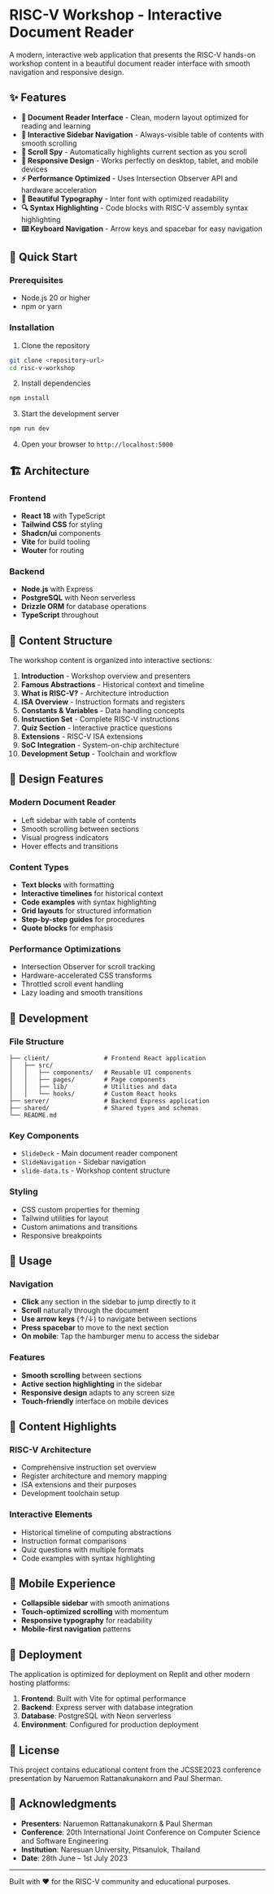 # RISC-V Workshop - Interactive Document Reader

A modern, interactive web application that presents the RISC-V hands-on workshop content in a beautiful document reader interface with smooth navigation and responsive design.

## ✨ Features

- **📖 Document Reader Interface** - Clean, modern layout optimized for reading and learning
- **🧭 Interactive Sidebar Navigation** - Always-visible table of contents with smooth scrolling
- **🎯 Scroll Spy** - Automatically highlights current section as you scroll
- **📱 Responsive Design** - Works perfectly on desktop, tablet, and mobile devices
- **⚡ Performance Optimized** - Uses Intersection Observer API and hardware acceleration
- **🎨 Beautiful Typography** - Inter font with optimized readability
- **🔍 Syntax Highlighting** - Code blocks with RISC-V assembly syntax highlighting
- **⌨️ Keyboard Navigation** - Arrow keys and spacebar for easy navigation

## 🚀 Quick Start

### Prerequisites
- Node.js 20 or higher
- npm or yarn

### Installation

1. Clone the repository
```bash
git clone <repository-url>
cd risc-v-workshop
```

2. Install dependencies
```bash
npm install
```

3. Start the development server
```bash
npm run dev
```

4. Open your browser to `http://localhost:5000`

## 🏗️ Architecture

### Frontend
- **React 18** with TypeScript
- **Tailwind CSS** for styling
- **Shadcn/ui** components
- **Vite** for build tooling
- **Wouter** for routing

### Backend
- **Node.js** with Express
- **PostgreSQL** with Neon serverless
- **Drizzle ORM** for database operations
- **TypeScript** throughout

## 📝 Content Structure

The workshop content is organized into interactive sections:

1. **Introduction** - Workshop overview and presenters
2. **Famous Abstractions** - Historical context and timeline
3. **What is RISC-V?** - Architecture introduction
4. **ISA Overview** - Instruction formats and registers
5. **Constants & Variables** - Data handling concepts
6. **Instruction Set** - Complete RISC-V instructions
7. **Quiz Section** - Interactive practice questions
8. **Extensions** - RISC-V ISA extensions
9. **SoC Integration** - System-on-chip architecture
10. **Development Setup** - Toolchain and workflow

## 🎨 Design Features

### Modern Document Reader
- Left sidebar with table of contents
- Smooth scrolling between sections
- Visual progress indicators
- Hover effects and transitions

### Content Types
- **Text blocks** with formatting
- **Interactive timelines** for historical context
- **Code examples** with syntax highlighting
- **Grid layouts** for structured information
- **Step-by-step guides** for procedures
- **Quote blocks** for emphasis

### Performance Optimizations
- Intersection Observer for scroll tracking
- Hardware-accelerated CSS transforms
- Throttled scroll event handling
- Lazy loading and smooth transitions

## 🔧 Development

### File Structure
```
├── client/               # Frontend React application
│   ├── src/
│   │   ├── components/   # Reusable UI components
│   │   ├── pages/        # Page components
│   │   ├── lib/          # Utilities and data
│   │   └── hooks/        # Custom React hooks
├── server/               # Backend Express application
├── shared/               # Shared types and schemas
└── README.md
```

### Key Components
- `SlideDeck` - Main document reader component
- `SlideNavigation` - Sidebar navigation
- `slide-data.ts` - Workshop content structure

### Styling
- CSS custom properties for theming
- Tailwind utilities for layout
- Custom animations and transitions
- Responsive breakpoints

## 🌟 Usage

### Navigation
- **Click** any section in the sidebar to jump directly to it
- **Scroll** naturally through the document
- **Use arrow keys** (↑/↓) to navigate between sections
- **Press spacebar** to move to the next section
- **On mobile**: Tap the hamburger menu to access the sidebar

### Features
- **Smooth scrolling** between sections
- **Active section highlighting** in the sidebar
- **Responsive design** adapts to any screen size
- **Touch-friendly** interface on mobile devices

## 🎯 Content Highlights

### RISC-V Architecture
- Comprehensive instruction set overview
- Register architecture and memory mapping
- ISA extensions and their purposes
- Development toolchain setup

### Interactive Elements
- Historical timeline of computing abstractions
- Instruction format comparisons
- Quiz questions with multiple formats
- Code examples with syntax highlighting

## 📱 Mobile Experience

- **Collapsible sidebar** with smooth animations
- **Touch-optimized scrolling** with momentum
- **Responsive typography** for readability
- **Mobile-first navigation** patterns

## 🚀 Deployment

The application is optimized for deployment on Replit and other modern hosting platforms:

1. **Frontend**: Built with Vite for optimal performance
2. **Backend**: Express server with database integration
3. **Database**: PostgreSQL with Neon serverless
4. **Environment**: Configured for production deployment

## 📄 License

This project contains educational content from the JCSSE2023 conference presentation by Naruemon Rattanakunakorn and Paul Sherman.

## 🙏 Acknowledgments

- **Presenters**: Naruemon Rattanakunakorn & Paul Sherman
- **Conference**: 20th International Joint Conference on Computer Science and Software Engineering
- **Institution**: Naresuan University, Pitsanulok, Thailand
- **Date**: 28th June – 1st July 2023

---

Built with ❤️ for the RISC-V community and educational purposes.